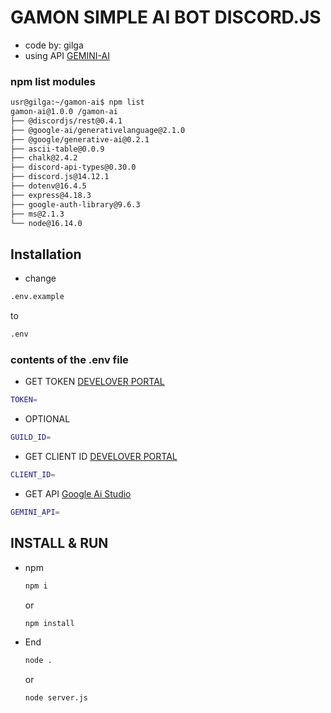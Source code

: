# GAMON SIMPLE AI BOT DISCORD.JS
- code by: gilga
- using API [GEMINI-AI](https://aistudio.google.com/app/apikey)

### npm list modules
```sh
usr@gilga:~/gamon-ai$ npm list 
gamon-ai@1.0.0 /gamon-ai
├── @discordjs/rest@0.4.1
├── @google-ai/generativelanguage@2.1.0
├── @google/generative-ai@0.2.1
├── ascii-table@0.0.9
├── chalk@2.4.2
├── discord-api-types@0.30.0
├── discord.js@14.12.1
├── dotenv@16.4.5
├── express@4.18.3
├── google-auth-library@9.6.3
├── ms@2.1.3
└── node@16.14.0
```
## Installation

* change
```sh
.env.example
```
to
```sh
.env
```
### contents of the .env file
* GET TOKEN [DEVELOVER PORTAL](https://discord.com/developers)
```sh
TOKEN=
```
* OPTIONAL
```sh
GUILD_ID=
```
* GET CLIENT ID [DEVELOVER PORTAL](https://discord.com/developers)
```sh
CLIENT_ID=
```
* GET API [Google Ai Studio](https://aistudio.google.com/app/apikey)
```sh
GEMINI_API=
```
## INSTALL & RUN
* npm
  ```sh
  npm i
  ```
  or
  ```sh
  npm install
  ```

* End
  ```sh
  node .
  ```
  or
  ```sh
  node server.js
  ```